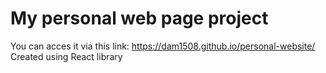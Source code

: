 # My personal web page project
You can acces it via this link: https://dam1508.github.io/personal-website/  
Created using React library
